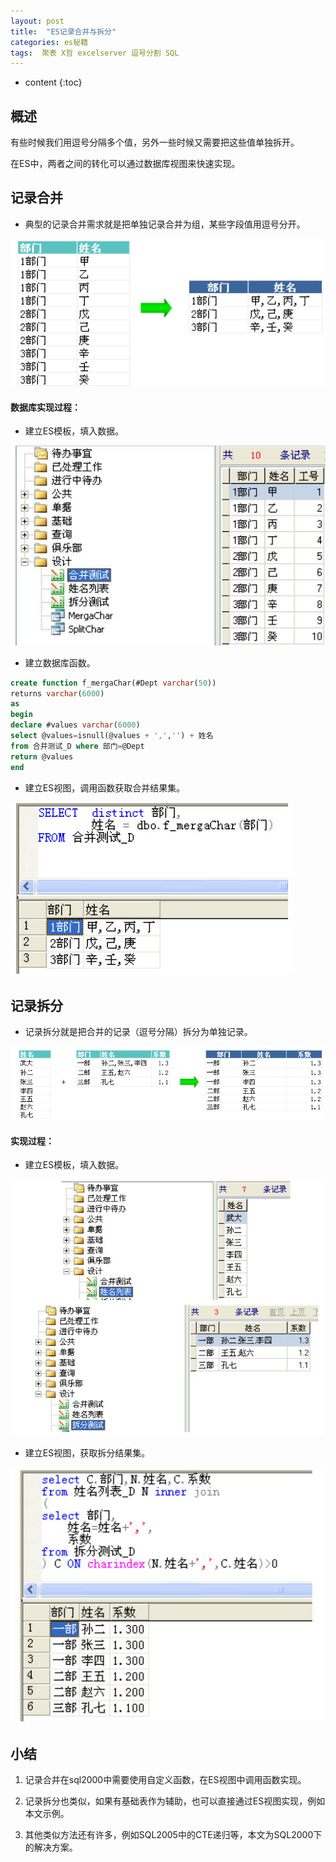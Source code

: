 ```yaml
---
layout: post
title:  "ES记录合并与拆分"
categories: es秘籍
tags:  聚表 X哲 excelserver 逗号分割 SQL 
---
```


* content
{:toc}

## 概述
有些时候我们用逗号分隔多个值，另外一些时候又需要把这些值单独拆开。

在ES中，两者之间的转化可以通过数据库视图来快速实现。

## 记录合并

* 典型的记录合并需求就是把单独记录合并为组，某些字段值用逗号分开。

![](/img/ess3-1.jpg)

#### 数据库实现过程：

* 建立ES模板，填入数据。

![](/img/ess3-2.jpg)

* 建立数据库函数。

```sql
create function f_mergaChar(#Dept varchar(50))
returns varchar(6000)
as
begin
declare #values varchar(6000)
select @values=isnull(@values + ',','') + 姓名
from 合并测试_D where 部门=@Dept
return @values
end
```

* 建立ES视图，调用函数获取合并结果集。

![](/img/ess3-4.jpg)

## 记录拆分

* 记录拆分就是把合并的记录（逗号分隔）拆分为单独记录。

![](/img/ess3-5.jpg)

#### 实现过程：

* 建立ES模板，填入数据。

![](/img/ess3-6.jpg)

* 建立ES视图，获取拆分结果集。

![](/img/ess3-7.jpg)

## 小结

1. 记录合并在sql2000中需要使用自定义函数，在ES视图中调用函数实现。

2. 记录拆分也类似，如果有基础表作为辅助，也可以直接通过ES视图实现，例如本文示例。

3. 其他类似方法还有许多，例如SQL2005中的CTE递归等，本文为SQL2000下的解决方案。